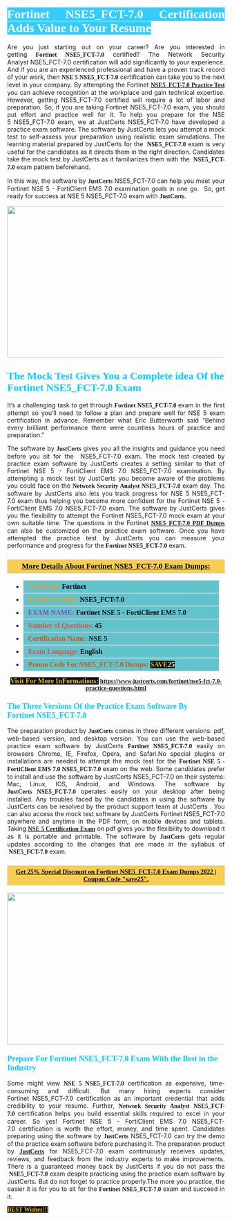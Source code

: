 <h1 style="text-align: justify;"><span style="color:#ffffff;"><span style="font-family:Georgia,serif;"><strong><span style="background-color:#33ccff;">Fortinet NSE5_FCT-7.0 Certification Adds Value to Your Resume</span></strong></span></span></h1>

<p style="text-align: justify;">Are you just starting out on your career? Are you interested in getting<span style="font-family:Georgia,serif;"><strong> Fortinet NSE5_FCT-7.0</strong></span> certified? The Network Security Analyst NSE5_FCT-7.0 certification will add significantly to your experience. And if you are an experienced professional and have a proven track record of your work, then <span style="font-family:Georgia,serif;"><strong>NSE 5 NSE5_FCT-7.0</strong></span> certification can take you to the next level in your company. By attempting the Fortinet <span style="font-family:Georgia,serif;"><strong><a href="https://www.justcerts.com/fortinet/nse5-fct-7.0-practice-questions.html">NSE5_FCT-7.0 Practice Test</a></strong></span> you can achieve recognition at the workplace and gain technical expertise. However, getting NSE5_FCT-7.0 certified will require a lot of labor and preparation. So, if you are taking Fortinet NSE5_FCT-7.0 exam, you should put effort and practice well for it. To help you prepare for the NSE 5 NSE5_FCT-7.0 exam, we at JustCerts NSE5_FCT-7.0 have developed a practice exam software. The software by JustCerts lets you attempt a mock test to self-assess your preparation using realistic exam simulations. The learning material prepared by JustCerts for the <span style="font-family:Georgia,serif;"><strong> NSE5_FCT-7.0</strong></span> exam is very useful for the candidates as it directs them in the right direction. Candidates take the mock test by JustCerts as it familiarizes them with the <span style="font-family:Georgia,serif;"><strong> NSE5_FCT-7.0</strong></span> exam pattern beforehand.</p>

<p style="text-align: justify;">In this way, the software by <span style="font-size:14px;"><span style="font-family:Georgia,serif;"><strong>JustCerts</strong></span></span> NSE5_FCT-7.0 can help you meet your Fortinet NSE 5 - FortiClient EMS 7.0 examination goals in one go.  So, get ready for success at NSE 5 NSE5_FCT-7.0 exam with <span style="font-size:14px;"><span style="font-family:Georgia,serif;"><strong>JustCerts</strong></span></span>.</p>

<p style="text-align: center;"><a href="https://www.justcerts.com/fortinet/nse5-fct-7.0-practice-questions.html"><img alt="" src="https://i.imgur.com/tWVNC2Y.jpg" style="width: 720px; height: 350px;" /></a></p>

<h2 style="margin-right:0in; margin-left:0in"><span style="color:#00ccff;"><span style="font-family:Georgia,serif;"><strong><span style="font-size:18pt">The Mock Test Gives You a Complete idea Of the Fortinet NSE5_FCT-7.0 Exam</span></strong></span></span></h2>

<p style="text-align: justify;">It’s a challenging task to get through <span style="font-family:Georgia,serif;"><strong>Fortinet NSE5_FCT-7.0 </strong></span>exam in the first attempt so you’ll need to follow a plan and prepare well for NSE 5 exam certification in advance. Remember what Eric Butterworth said “Behind every brilliant performance there were countless hours of practice and preparation.”</p>

<p style="text-align: justify;">The software by <span style="font-size:14px;"><span style="font-family:Georgia,serif;"><strong>JustCerts</strong></span></span> gives you all the insights and guidance you need before you sit for the  NSE5_FCT-7.0 exam. The mock test created by practice exam software by JustCerts creates a setting similar to that of Fortinet NSE 5 - FortiClient EMS 7.0 NSE5_FCT-7.0 examination. By attempting a mock test by JustCerts you become aware of the problems you could face on the <span style="font-family:Georgia,serif;"><strong>Network Security Analyst NSE5_FCT-7.0</strong></span> exam day. The software by JustCerts also lets you track progress for NSE 5 NSE5_FCT-7.0 exam thus helping you become more confident for the Fortinet NSE 5 - FortiClient EMS 7.0 NSE5_FCT-7.0 exam. The software by JustCerts gives you the flexibility to attempt the Fortinet NSE5_FCT-7.0 mock exam at your own suitable time. The questions in the Fortinet <strong><span style="font-family:Georgia,serif;"><a href="https://www.justcerts.com/fortinet/nse5-fct-7.0-practice-questions.html">NSE5_FCT-7.0 PDF Dumps</a></span></strong> can also be customized on the practice exam software. Once you have attempted the practice test by JustCerts you can measure your performance and progress for the <span style="font-family:Georgia,serif;"><strong>Fortinet NSE5_FCT-7.0</strong></span> exam.</p>

<h3 style="background: #f7ce50; border: 1px solid rgb(204, 204, 204); padding: 5px 10px; text-align: center;"><span style="font-family:Georgia,serif;"><u><u><span style="color:#000000;"><span style="font-size:11pt"><span style="line-height:normal"><b><span style="font-size:13.0pt"><span cambria="">More Details About Fortinet NSE5_FCT-7.0 Exam Dumps:</span></span></b></span></span></span></u></u></span></h3>

<ul>
	<li style="margin:0cm 10pt">
	<div style="background:#61c4cd; border: 1px solid rgb(204, 204, 204); padding: 5px 10px; text-align: justify;"><span style="font-family:Georgia,serif;"><span style="font-size:11pt"><span style="line-height:normal"><b><span style="font-size:12.0pt"><span new="" roman="" times=""><span style="color:#f39c12;">VENDOR:</span> <span style="color:#000000;">Fortinet</span></span></span></b></span></span></span></div>
	</li>
	<li style="margin:0cm 10pt">
	<div style="background: #61c4cd; border: 1px solid rgb(204, 204, 204); padding: 5px 10px; text-align: justify;"><span style="font-family:Georgia,serif;"><span style="font-size:11pt"><span style="line-height:normal"><b><span style="font-size:12.0pt"><span new="" roman="" times=""><span style="color:#f39c12;">EXAM CCODE:</span> <span style="color:#000000;">NSE5_FCT-7.0</span></span></span></b></span></span></span></div>
	</li>
	<li style="margin:0cm 10pt">
	<div style="background: #61c4cd; border: 1px solid rgb(204, 204, 204); padding: 5px 10px; text-align: justify;"><span style="font-family:Georgia,serif;"><span style="font-size:11pt"><span style="line-height:normal"><b><span style="font-size:12.0pt"><span new="" roman="" times=""><span style="color:#8e44ad;">EXAM NAME:</span> <span style="color:#000000;">Fortinet NSE 5 - FortiClient EMS 7.0</span></span></span></b></span></span></span></div>
	</li>
	<li style="margin:0cm 10pt">
	<div style="background: #61c4cd; border: 1px solid rgb(204, 204, 204); padding: 5px 10px;"><span style="font-family:Georgia,serif;"><span style="font-size:11pt"><span style="line-height:normal"><b><span style="font-size:12.0pt"><span new="" roman="" times=""><span style="color:#e74c3c;">Number of Questions:</span><span style="color:#000000;"><span style="color:#f1c40f;"> </span>45</span></span></span></b></span></span></span></div>
	</li>
	<li style="margin:0cm 10pt">
	<div style="background: #61c4cd; border: 1px solid rgb(204, 204, 204); padding: 5px 10px; text-align: justify;"><span style="font-family:Georgia,serif;"><span style="font-size:11pt"><span style="line-height:normal"><b><span style="font-size:12.0pt"><span new="" roman="" times=""><span style="color:#d35400;">Certification Name:</span> NSE 5</span></span></b></span></span></span></div>
	</li>
	<li style="margin:0cm 10pt">
	<div style="background: #61c4cd; border: 1px solid rgb(204, 204, 204); padding: 5px 10px; text-align: justify;"><span style="font-family:Georgia,serif;"><span style="font-size:11pt"><span style="line-height:normal"><b><span style="font-size:12.0pt"><span new="" roman="" times=""><span style="color:#e74c3c;">Exam Language:</span> <span style="color:#000000;">English</span></span></span></b></span></span></span></div>
	</li>
	<li style="margin:0cm 10pt">
	<div style="background: #61c4cd; border: 1px solid rgb(204, 204, 204); padding: 5px 10px;"><span style="font-family:Georgia,serif;"><span style="font-size:11pt"><span style="line-height:normal"><b><span style="font-size:12.0pt"><span new="" roman="" times=""><span style="color:#d35400;">Promo Code For NSE5_FCT-7.0 Dumps:</span><span style="color:#f1c40f;"> <span style="background-color:#000000;">SAVE</span></span><span style="color:#ffffff;"><span style="background-color:#000000;">25</span></span></span></span></b></span></span></span></div>
	</li>
</ul>

<p style="text-align: center;"><span style="font-family:Georgia,serif;"><strong><span style="font-size:16px;"><span style="color:#f1c40f;"><span style="background-color:#000000;">Visit For More InFormations:</span></span></span> <a href="https://www.justcerts.com/fortinet/nse5-fct-7.0-practice-questions.html">https://www.justcerts.com/fortinet/nse5-fct-7.0-practice-questions.html</a></strong></span></p>

<h3 style="margin-right:0in; margin-left:0in"><span style="color:#00ccff;"><span style="font-family:Georgia,serif;"><strong><span style="font-size:13.5pt">The Three Versions Of the Practice Exam Software By Fortinet NSE5_FCT-7.0</span></strong></span></span></h3>

<p style="text-align: justify;">The preparation product by <span style="font-size:14px;"><span style="font-family:Georgia,serif;"><strong>JustCerts</strong></span></span> comes in three different versions: pdf, web-based version, and desktop version. You can use the web-based practice exam software by JustCerts <span style="font-family:Georgia,serif;"><strong>Fortinet NSE5_FCT-7.0</strong></span> easily on browsers Chrome, IE, Firefox, Opera, and Safari.No special plugins or installations are needed to attempt the mock test for the <span style="font-family:Georgia,serif;"><strong>Fortinet NSE 5 - FortiClient EMS 7.0 NSE5_FCT-7.0</strong></span> exam on the web. Some candidates prefer to install and use the software by JustCerts NSE5_FCT-7.0 on their systems: Mac, Linux, IOS, Android, and Windows. The software by <span style="font-family:Georgia,serif;"><strong>JustCerts NSE5_FCT-7.0</strong></span> operates easily on your desktop after being installed. Any troubles faced by the candidates in using the software by JustCerts can be resolved by the product support team at JustCerts . You can also access the mock test software by JustCerts Fortinet NSE5_FCT-7.0 anywhere and anytime in the PDF form, on mobile devices and tablets. Taking <a href="https://www.justcerts.com/fortinet/nse-5-certification-exams.html"><span style="font-family:Georgia,serif;"><strong>NSE 5 Certification Exam</strong></span></a> on pdf gives you the flexibility to download it as it is portable and printable. The software by <span style="font-size:14px;"><span style="font-family:Georgia,serif;"><strong>JustCerts</strong></span></span> gets regular updates according to the changes that are made in the syllabus of <span style="font-family:Georgia,serif;"><strong> NSE5_FCT-7.0</strong></span> exam.</p>

<h3 style="background: rgb(247, 206, 80); border: 1px solid rgb(204, 204, 204); padding: 5px 10px; text-align: center;"><span style="font-family:Georgia,serif;"><u><span style="color:#000000;"><span style="font-size:11pt;"><span style="line-height:normal;"><b><span cambria="">Get 25% Special Discount on Fortinet NSE5_FCT-7.0 Exam Dumps 2022 | Coupon Code "save25".</span></b></span></span></span></u></span></h3>

<p style="text-align: center;"><a href="https://www.justcerts.com/fortinet/nse5-fct-7.0-practice-questions.html"><img alt="" src="https://i.imgur.com/fQyYzMS.jpg" style="width: 720px; height: 350px;" /></a></p>

<h3 style="margin-right:0in; margin-left:0in"><span style="color:#00ccff;"><span style="font-family:Georgia,serif;"><strong><span style="font-size:13.5pt">Prepare For Fortinet NSE5_FCT-7.0 Exam With the Best in the Industry</span></strong></span></span></h3>

<p style="text-align: justify;">Some might view <span style="font-family:Georgia,serif;"><strong>NSE 5 NSE5_FCT-7.0</strong></span> certification as expensive, time-consuming and difficult. But many hiring experts consider Fortinet NSE5_FCT-7.0 certification as an important credential that adds credibility to your resume. Further, <span style="font-family:Georgia,serif;"><strong>Network Security Analyst NSE5_FCT-7.0</strong></span> certification helps you build essential skills required to excel in your career. So yes! Fortinet NSE 5 - FortiClient EMS 7.0 NSE5_FCT-7.0 certification is worth the effort, money, and time spent. Candidates preparing using the software by <span style="font-size:14px;"><span style="font-family:Georgia,serif;"><strong>JustCerts</strong></span></span> NSE5_FCT-7.0 can try the demo of the practice exam software before purchasing it. The preparation product by <a href="https://www.justcerts.com/"><span style="font-size:14px;"><span style="font-family:Georgia,serif;"><strong>JustCerts</strong></span></span></a> for NSE5_FCT-7.0 exam continuously receives updates, reviews, and feedback from the industry experts to make improvements. There is a guaranteed money back by JustCerts if you do not pass the <span style="font-family:Georgia,serif;"><strong> NSE5_FCT-7.0</strong></span> exam despite practicing using the practice exam software by JustCerts. But do not forget to practice properly.The more you practice, the easier it is for you to sit for the <span style="font-family:Georgia,serif;"><strong>Fortinet NSE5_FCT-7.0</strong></span> exam and succeed in it.</p>

<p style="text-align: justify;"><span style="color:#f1c40f;"><span style="font-size:14px;"><span style="font-family:Georgia,serif;"><strong><span style="background-color:#000000;">BEST Wishes!!!</span></strong></span></span></span></p>
